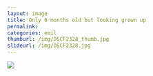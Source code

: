 ```yaml
---
layout: image
title: Only 6 months old but looking grown up
permalink: 
categories: emil
thumburl: /img/DSCF2328_thumb.jpg
slideurl: /img/DSCF2328.jpg
---
```


![](/img/DSCF2328.jpg)


